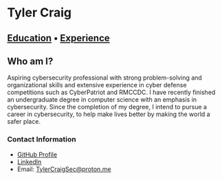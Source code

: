 # Tyler Craig

## [Education](./Education.md) • [Experience](./Experience.md)

## Who am I?
Aspiring cybersecurity professional with strong problem-solving and organizational skills and extensive experience in cyber defense competitions such as CyberPatriot and RMCCDC. I have recently finished an undergraduate degree in computer science with an emphasis in cybersecurity. Since the completion of my degree, I intend to pursue a career in cybersecurity, to help make lives better by making the world a safer place.

### Contact Information
 - [GitHub Profile](https://github.com/tjhamlet)
 - [LinkedIn](https://www.linkedin.com/in/TylerCraigSec)
 - Email: [TylerCraigSec@proton.me](mailto:TylerCraigSec@proton.me)